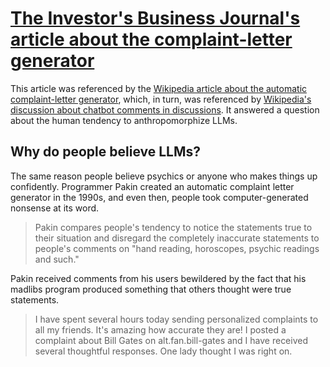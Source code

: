 # [The Investor's Business Journal's article about the complaint-letter generator](https://web.archive.org/web/20071016124904/http://pakin.org/complaint-info/investors.html)

This article was referenced by the [Wikipedia article about the automatic complaint-letter generator](https://en.m.wikipedia.org/wiki/Automatic_Complaint-Letter_Generator), which, in turn, was referenced by [Wikipedia's discussion about chatbot comments in discussions](../../../2025/10/07/wikipedia_chatbot_comments_in_discussions.md). It answered a question about the human tendency to anthropomorphize LLMs.

## Why do people believe LLMs?

The same reason people believe psychics or anyone who makes things up confidently. Programmer Pakin created an automatic complaint letter generator in the 1990s, and even then, people took computer-generated nonsense at its word.

> Pakin compares people's tendency to notice the statements true to their situation and disregard the completely inaccurate statements to people's comments on "hand reading, horoscopes, psychic readings and such."

Pakin received comments from his users bewildered by the fact that his madlibs program produced something that others thought were true statements.

> I have spent several hours today sending personalized complaints to all my friends. It's amazing how accurate they are! I posted a complaint about Bill Gates on alt.fan.bill-gates and I have received several thoughtful responses. One lady thought I was right on.
